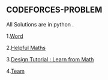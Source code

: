 ## CODEFORCES-PROBLEM 

All Solutions are in python .


1.[Word](https://codeforces.com/problemset/problem/59/A)

2.[Helpful Maths](https://codeforces.com/problemset/problem/339/A)

3.[Design Tutorial : Learn from Math](https://codeforces.com/problemset/problem/472/A)

4.[Team](https://codeforces.com/problemset/problem/231/A)